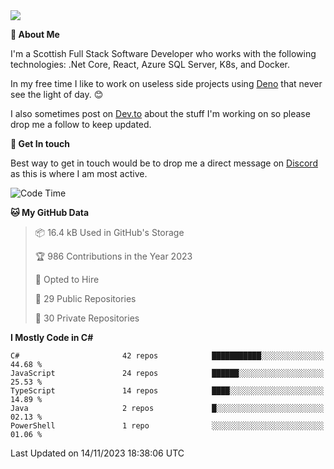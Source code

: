 <img src="https://github.com/jasonhughes94/jasonhughes94/blob/main/header.png?raw=true">

**:tangerine: About Me**

I'm a Scottish Full Stack Software Developer who works with the following technologies: .Net Core, React, Azure SQL Server, K8s, and Docker.

In my free time I like to work on useless side projects using [Deno](https://deno.land/) that never see the light of day. 😊

I also sometimes post on [Dev.to](https://dev.to/jasonhughes94) about the stuff I'm working on so please drop me a follow to keep updated.

**:speech_balloon: Get In touch**

Best way to get in touch would be to drop me a direct message on [Discord](https://discordapp.com/users/206498666976903169) as this is where I am most active.

<!--START_SECTION:waka-->
![Code Time](http://img.shields.io/badge/Code%20Time-1%2C121%20hrs%2017%20mins-blue)

**🐱 My GitHub Data** 

> 📦 16.4 kB Used in GitHub's Storage 
 > 
> 🏆 986 Contributions in the Year 2023
 > 
> 💼 Opted to Hire
 > 
> 📜 29 Public Repositories 
 > 
> 🔑 30 Private Repositories 
 > 
**I Mostly Code in C#** 

```text
C#                       42 repos            ███████████░░░░░░░░░░░░░░   44.68 % 
JavaScript               24 repos            ██████░░░░░░░░░░░░░░░░░░░   25.53 % 
TypeScript               14 repos            ████░░░░░░░░░░░░░░░░░░░░░   14.89 % 
Java                     2 repos             █░░░░░░░░░░░░░░░░░░░░░░░░   02.13 % 
PowerShell               1 repo              ░░░░░░░░░░░░░░░░░░░░░░░░░   01.06 % 
```




 Last Updated on 14/11/2023 18:38:06 UTC
<!--END_SECTION:waka-->
